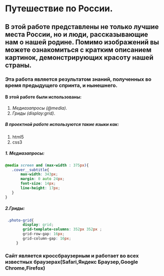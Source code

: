 # Путешествие по России.
 ## В этой работе представлены не только лучшие места России, но и люди, рассказывающие нам о нашей родине. Помимо изображений вы можете ознакомиться с кратким описанием картинок, демонстрирующих красоту нашей страны.
 ### Эта работа является результатом знаний, полученных во время предыдущего спринта, и нынешнего.
#### В этой работе были использованы:
1. _Медиазапросы (@media)_.
2. _Гриды (display:grid)_.
##### В проектной работе используются такие языки как:
1. html5
2. css3
##### 1. Медиазапросы:
 ```css
@media screen and (max-width : 375px){
    .cover__subtitle{
        max-width: 343px;
        margin: 0 auto 24px;
        font-size: 14px;
        line-height: 17px;
    }
}
```
##### 2.Гриды:
```css
 .photo-grid{
        display: grid;
        grid-template-columns: 352px 352px ;
        grid-row-gap: 16px;
        grid-column-gap: 16px;
     }
```
### Сайт является кроссбраузерным и работает во всех известных браузерах(Safari,Яндекс Браузер,Google Chrome,Firefox)
